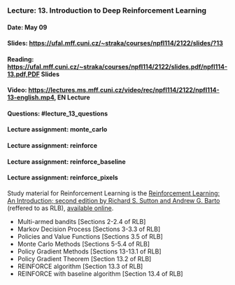 ### Lecture: 13. Introduction to Deep Reinforcement Learning
#### Date: May 09
#### Slides: https://ufal.mff.cuni.cz/~straka/courses/npfl114/2122/slides/?13
#### Reading: https://ufal.mff.cuni.cz/~straka/courses/npfl114/2122/slides.pdf/npfl114-13.pdf,PDF Slides
#### Video: https://lectures.ms.mff.cuni.cz/video/rec/npfl114/2122/npfl114-13-english.mp4, EN Lecture
#### Questions: #lecture_13_questions
#### Lecture assignment: monte_carlo
#### Lecture assignment: reinforce
#### Lecture assignment: reinforce_baseline
#### Lecture assignment: reinforce_pixels

Study material for Reinforcement Learning is the [Reinforcement Learning: An Introduction; second edition
by Richard S. Sutton and Andrew G. Barto](http://incompleteideas.net/book/the-book-2nd.html)
(reffered to as RLB), [available online](http://incompleteideas.net/book/RLbook2020.pdf).

- Multi-armed bandits [Sections 2-2.4 of RLB]
- Markov Decision Process [Sections 3-3.3 of RLB]
- Policies and Value Functions [Sections 3.5 of RLB]
- Monte Carlo Methods [Sections 5-5.4 of RLB]
- Policy Gradient Methods [Sections 13-13.1 of RLB]
- Policy Gradient Theorem [Section 13.2 of RLB]
- REINFORCE algorithm [Section 13.3 of RLB]
- REINFORCE with baseline algorithm [Section 13.4 of RLB]
